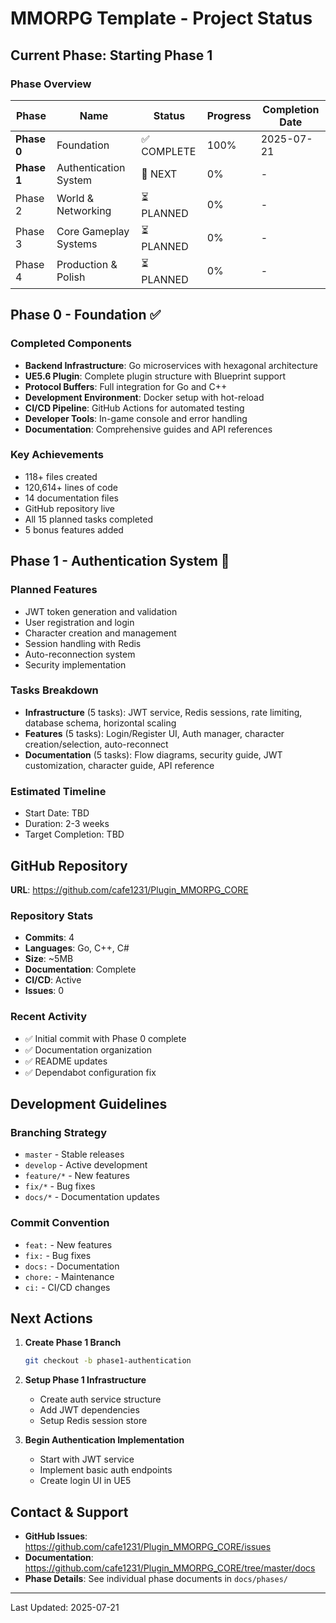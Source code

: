 # MMORPG Template - Project Status

## Current Phase: Starting Phase 1

### Phase Overview
| Phase | Name | Status | Progress | Completion Date |
|-------|------|--------|----------|-----------------|
| **Phase 0** | Foundation | ✅ COMPLETE | 100% | 2025-07-21 |
| **Phase 1** | Authentication System | 🚧 NEXT | 0% | - |
| Phase 2 | World & Networking | ⏳ PLANNED | 0% | - |
| Phase 3 | Core Gameplay Systems | ⏳ PLANNED | 0% | - |
| Phase 4 | Production & Polish | ⏳ PLANNED | 0% | - |

## Phase 0 - Foundation ✅

### Completed Components
- **Backend Infrastructure**: Go microservices with hexagonal architecture
- **UE5.6 Plugin**: Complete plugin structure with Blueprint support
- **Protocol Buffers**: Full integration for Go and C++
- **Development Environment**: Docker setup with hot-reload
- **CI/CD Pipeline**: GitHub Actions for automated testing
- **Developer Tools**: In-game console and error handling
- **Documentation**: Comprehensive guides and API references

### Key Achievements
- 118+ files created
- 120,614+ lines of code
- 14 documentation files
- GitHub repository live
- All 15 planned tasks completed
- 5 bonus features added

## Phase 1 - Authentication System 🚧

### Planned Features
- JWT token generation and validation
- User registration and login
- Character creation and management
- Session handling with Redis
- Auto-reconnection system
- Security implementation

### Tasks Breakdown
- **Infrastructure** (5 tasks): JWT service, Redis sessions, rate limiting, database schema, horizontal scaling
- **Features** (5 tasks): Login/Register UI, Auth manager, character creation/selection, auto-reconnect
- **Documentation** (5 tasks): Flow diagrams, security guide, JWT customization, character guide, API reference

### Estimated Timeline
- Start Date: TBD
- Duration: 2-3 weeks
- Target Completion: TBD

## GitHub Repository

**URL**: https://github.com/cafe1231/Plugin_MMORPG_CORE

### Repository Stats
- **Commits**: 4
- **Languages**: Go, C++, C#
- **Size**: ~5MB
- **Documentation**: Complete
- **CI/CD**: Active
- **Issues**: 0

### Recent Activity
- ✅ Initial commit with Phase 0 complete
- ✅ Documentation organization
- ✅ README updates
- ✅ Dependabot configuration fix

## Development Guidelines

### Branching Strategy
- `master` - Stable releases
- `develop` - Active development
- `feature/*` - New features
- `fix/*` - Bug fixes
- `docs/*` - Documentation updates

### Commit Convention
- `feat:` - New features
- `fix:` - Bug fixes
- `docs:` - Documentation
- `chore:` - Maintenance
- `ci:` - CI/CD changes

## Next Actions

1. **Create Phase 1 Branch**
   ```bash
   git checkout -b phase1-authentication
   ```

2. **Setup Phase 1 Infrastructure**
   - Create auth service structure
   - Add JWT dependencies
   - Setup Redis session store

3. **Begin Authentication Implementation**
   - Start with JWT service
   - Implement basic auth endpoints
   - Create login UI in UE5

## Contact & Support

- **GitHub Issues**: https://github.com/cafe1231/Plugin_MMORPG_CORE/issues
- **Documentation**: https://github.com/cafe1231/Plugin_MMORPG_CORE/tree/master/docs
- **Phase Details**: See individual phase documents in `docs/phases/`

---
Last Updated: 2025-07-21
